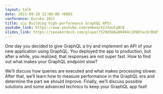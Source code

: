 ```yaml
---
layout: talk
date: 2021-09-28 12:00:00 +0003
conference: Euruko 2021
title: 🇬🇧 Building high-performance GraphQL APIs
youtube_link: https://www.youtube.com/embed/kIJdauCgBC8
slides_link: https://speakerdeck.com/player/52985b6a00494c28907acdc9b8528a84
---
```


One day you decided to give GraphQL a try and implement an API of your new application using GraphQL. You deployed the app to production, but after a while, you realized, that responses are not super fast. How to find out what makes your GraphQL endpoint slow?

We’ll discuss how queries are executed and what makes processing slower. After that, we’ll learn how to measure performance in the GraphQL era and determine the part we should improve. Finally, we’ll discuss possible solutions and some advanced technics to keep your GraphQL app fast!
